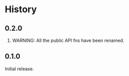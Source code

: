 # History

## 0.2.0

1. WARNING: All the public API fns have been renamed.

## 0.1.0

Initial release.
